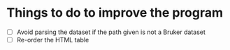 # Things to do to improve the program

- [ ] Avoid parsing the dataset if the path given is not a Bruker dataset
- [ ] Re-order the HTML table
